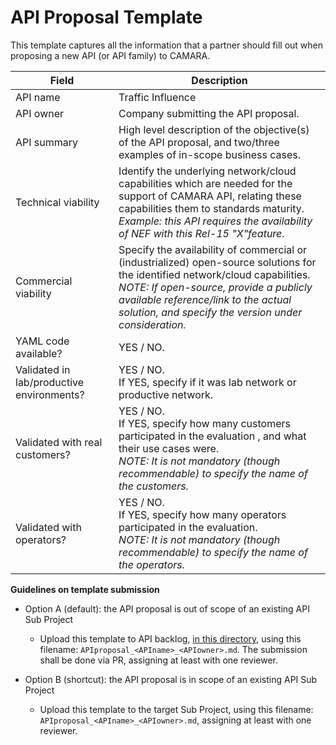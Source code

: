 # API Proposal Template
This template captures all the information that a partner should fill out when proposing a new API (or API family) to CAMARA.


| **Field** | Description | 
| ---- | ----- |
| API name | Traffic Influence |
| API owner | Company submitting the API proposal. |
| API summary | High level description of the objective(s) of the API proposal, and two/three examples of in-scope business cases. |
| Technical viability | Identify the underlying network/cloud capabilities which are needed for the support of CAMARA API, relating these capabilities them to standards maturity. <br><em>Example: this API requires the availability of NEF with this Rel-15 "X"feature</em>. 
| Commercial viability | Specify the availability of commercial or (industrialized) open-source solutions for the identified network/cloud capabilities. <br><em> NOTE: If open-source, provide a publicly available reference/link to the actual solution, and specify the version under consideration.</em>|
| YAML code available? | YES / NO. |
| Validated in lab/productive environments? | YES / NO. <br>If YES, specify if it was lab network or productive network. |
| Validated with real customers? | YES / NO. <br>If YES, specify how many customers participated in the evaluation , and what their use cases were. <br><em>NOTE: It is not mandatory (though recommendable) to specify the name of the customers. </em> |
| Validated with operators? | YES / NO. <br> If YES, specify how many operators participated in the evaluation. <br><em>NOTE: It is not mandatory (though recommendable) to specify the name of the operators. </em> |

**Guidelines on template submission**

- Option A (default): the API proposal is out of scope of an existing API Sub Project
  - Upload this template to API backlog, [in this directory](https://github.com/camaraproject/WorkingGroups/tree/main/APIBacklog/documentation/Contributions/API%20Proposals), using this filename: `APIproposal_<APIname>_<APIowner>.md`. The submission shall be done via PR, assigning at least with one reviewer.


- Option B (shortcut): the API proposal is in scope of an existing API Sub Project
  - Upload this template to the target Sub Project, using this filename: `APIproposal_<APIname>_<APIowner>.md`, assigning at least with one reviewer.

